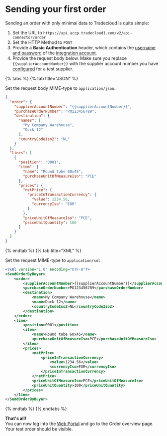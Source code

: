 # Sending your first order

Sending an order with only minimal data to Tradecloud is quite simple:

1. Set the URL to `https://api.accp.tradecloud1.com/v2/api-connector/order`
2. Set the HTTP Method to `POST`
3. Provide a **Basic Authentication** header, which contains the [username and password](getting-started.md#2-getting-an-integration-account) of the [integration account](setup-integration-account.md).
4. Provide the request body below. Make sure you replace `{{supplierAccountNumber}}` with the supplier account number you have [configured](setup-network-connections.md) for a test supplier.


{% tabs %}
{% tab title="JSON" %}

Set the request body MIME-type to `application/json`.

```json
{
  "order": {
    "supplierAccountNumber": "{{supplierAccountNumber}}",
    "purchaseOrderNumber": "PO123456789",
    "destination": {
      "names": [
        "My Company Warehouse",
        "Dock 12"
      ],
      "countryCodeIso2": "NL"
    }
  },
  "lines": [
    {
      "position": "0001",
      "item": {
        "name": "Round tube 60x45",
        "purchaseUnitOfMeasureIso": "PCE"
      },
      "prices": {
        "netPrice": {
          "priceInTransactionCurrency": {
            "value": 1234.56,
            "currencyIso": "EUR"
          }
        },
        "priceUnitOfMeasureIso": "PCE",
        "priceUnitQuantity": 100
      }
    }
  ]
}
```

{% endtab %}
{% tab title="XML" %}

Set the request MIME-type to `application/xml`

```xml
<?xml version="1.0" encoding="UTF-8"?>
<SendOrderByBuyer>
	<order>
		<supplierAccountNumber>{{supplierAccountNumber}}</supplierAccountNumber>
		<purchaseOrderNumber>PO123456789</purchaseOrderNumber>
		<destination>
			<name>My Company Warehouse</name>
			<name>Dock 12</name>
			<countryCodeIso2>NL</countryCodeIso2>
		</destination>
	</order>
	<line>
		<position>0001</position>
		<item>
			<name>Round tube 60x45</name>
			<purchaseUnitOfMeasureIso>PCE</purchaseUnitOfMeasureIso>
		</item>
		<prices>
			<netPrice>
				<priceInTransactionCurrency>
					<value>1234.56</value>
					<currencyIso>EUR</currencyIso>
				</priceInTransactionCurrency>
			</netPrice>
			<priceUnitOfMeasureIso>PCE</priceUnitOfMeasureIso>
			<priceUnitQuantity>100</priceUnitQuantity>
		</prices>
	</line>
</SendOrderByBuyer>
```
{% endtab %}
{% endtabs %}


**That's all!**  
You can now log into the [Web Portal](https://portal.accp.tradecloud1.com) and go to the Order overview page. Your test order should be visible.

